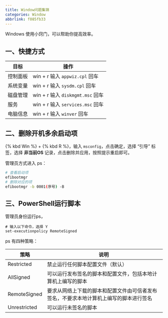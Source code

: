 ```yaml
---
title: Window问题集锦
categories: Window
abbrlink: f085fb33
---
```


Windows 使用小窍门，可以帮助你提高效率。

<!-- more -->

## 一、快捷方式

| 目标     | 操作                             |
| -------- | -------------------------------- |
| 控制面板 | win + r 输入 `appwiz.cpl` 回车   |
| 系统变量 | win + r 输入 `sysdm.cpl` 回车    |
| 磁盘管理 | win + r 输入 `diskmgmt.msc` 回车 |
| 服务     | win + r 输入 `services.msc` 回车 |
| 电脑信息 | win + r 输入 `winver` 回车       |

## 二、删除开机多余启动项

{% kbd Win %} + {% kbd R %}，输入 `msconfig`，点击确定，选择 “引导” 标签，选择 **非当前OS** 记录，点击删除并应用，按照提示重启即可。

管理员方式进入 ps：

```bash
# 查看启动项
efibootmgr
# 删除对应的项
efibootmgr -b 0001(序号) -B
```

## 三、PowerShell运行脚本

管理员身份运行ps，

```shell
# 输入以下命令，选择 Y
set-executionpolicy RemoteSigned
```

ps 有四种策略：

| 策略         | 说明                                                                                   |
| ------------ | -------------------------------------------------------------------------------------- |
| Restricted   | 禁止运行任何脚本配置文件（默认）                                                       |
| AllSigned    | 可以运行发布签名的脚本和配置文件，包括本地计算机上编写的脚本                           |
| RemoteSigned | 要求从网络上下载的脚本和配置文件由可信者发布签名，不要求本地计算机上编写的脚本进行签名 |
| Unrestricted | 可以运行未签名的脚本                                                                   |
